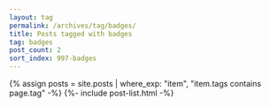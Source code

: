 ```yaml
---
layout: tag
permalink: /archives/tag/badges/
title: Posts tagged with badges
tag: badges
post_count: 2
sort_index: 997-badges
---
```

{% assign posts = site.posts | where_exp: "item", "item.tags contains page.tag" -%}
{%- include post-list.html -%}
